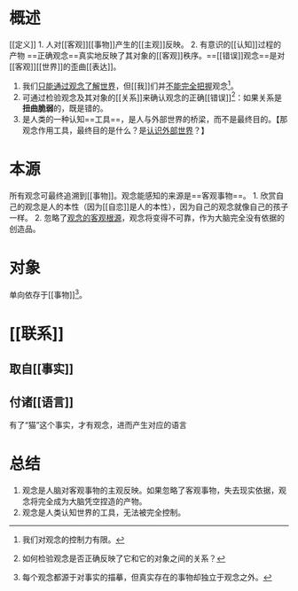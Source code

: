 # 概述
[[定义]] 
	1. 人对[[客观]][[事物]]产生的[[主观]]反映。
	2. 有意识的[[认知]]过程的产物
==正确观念==真实地反映了其对象的[[客观]]秩序。==[[错误]]观念==是对[[客观]][[世界]]的歪曲[[表达]]。

1. 我们<u>只能通过观念了解世界</u>，但[[我]]们并<u>不能完全把握</u>观念[^3]。
2. 可通过检验观念及其对象的[[关系]]来确认观念的正确[[错误]][^2]：如果关系是**扭曲脆弱**的，既是错的。
3. 是人类的一种认知==工具==，是人与外部世界的桥梁，而不是最终目的。【那观念作用工具，最终目的是什么？是<u>认识外部世界</u>？】
# 本源
所有观念可最终追溯到[[事物]]。观念能感知的来源是==客观事物==。
	1. 欣赏自己的观念是人的本性（因为[[自恋]]是人的本性），因为自己的观念就像自己的孩子一样。
	2. 忽略了<u>观念的客观根源</u>，观念将变得不可靠，作为大脑完全没有依据的创造品。
# 对象
单向依存于[[事物]][^1]。
# [[联系]] 
## 取自[[事实]] 
## 付诸[[语言]] 
有了“猫”这个事实，才有观念，进而产生对应的语言

# 总结
1. 观念是人脑对客观事物的主观反映。如果忽略了客观事物，失去现实依据，观念将完全成为大脑凭空捏造的产物。
2. 观念是人类认知世界的工具，无法被完全控制。

[^1]: 每个观念都源于对事实的描摹，但真实存在的事物却独立于观念之外。
[^2]: 如何检验观念是否正确反映了它和它的对象之间的关系？
[^3]: 我们对观念的控制力有限。